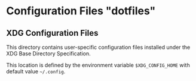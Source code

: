 # Configuration Files "dotfiles"

## XDG Configuration Files

This directory contains user-specific configuration files installed
under the XDG Base Directory Specification.

This location is defined by the environment variable `$XDG_CONFIG_HOME`
with default value `~/.config`.
